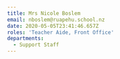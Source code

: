 ```yaml
---
title: Mrs Nicole Boslem
email: nboslem@ruapehu.school.nz
date: 2020-05-05T23:41:46.657Z
roles: 'Teacher Aide, Front Office'
departments:
  - Support Staff
---
```


